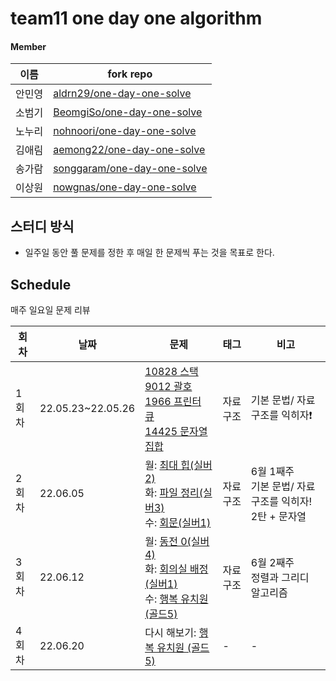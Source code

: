 # team11 one day one algorithm

#### Member

|  이름  | fork repo                                                                     |
| :----: | ----------------------------------------------------------------------------- |
| 안민영 | [aldrn29/one-day-one-solve](https://github.com/aldrn29/one-day-one-solve)     |
| 소범기 | [BeomgiSo/one-day-one-solve](https://github.com/BeomgiSo/one-day-one-solve)   |
| 노누리 | [nohnoori/one-day-one-solve](https://github.com/nohnoori/one-day-one-solve)   |
| 김애림 | [aemong22/one-day-one-solve](https://github.com/aemong22/one-day-one-solve)   |
| 송가람 | [songgaram/one-day-one-solve](https://github.com/songgaram/one-day-one-solve) |
| 이상원 | [nowgnas/one-day-one-solve](https://github.com/nowgnas/one-day-one-solve)     |

## 스터디 방식

-   일주일 동안 풀 문제를 정한 후 매일 한 문제씩 푸는 것을 목표로 한다.

## Schedule

매주 일요일 문제 리뷰

| 회차  | 날짜              | 문제                                                                                                                                                                                                                              | 태그     | 비고                                                    |
| ----- | ----------------- | --------------------------------------------------------------------------------------------------------------------------------------------------------------------------------------------------------------------------------- | -------- | ------------------------------------------------------- |
| 1회차 | 22.05.23~22.05.26 | [10828 스택](https://www.acmicpc.net/problem/10828)<br>[9012 괄호](https://www.acmicpc.net/problem/9012)<br>[1966 프린터 큐](https://www.acmicpc.net/problem/1966)<br>[14425 문자열 집합 ](https://www.acmicpc.net/problem/14425) | 자료구조 | 기본 문법/ 자료구조를 익히자❗️                         |
| 2회차 | 22.06.05          | 월: [최대 힙(실버2)](https://www.acmicpc.net/problem/11279)<br>화: [파일 정리(실버3)](https://www.acmicpc.net/problem/20291)<br>수: [회문(실버1)](https://www.acmicpc.net/problem/17609)                                          | 자료구조 | 6월 1째주<br>기본 문법/ 자료구조를 익히자! 2탄 + 문자열 |
| 3회차 | 22.06.12          | 월: [동전 0(실버4)](https://www.acmicpc.net/problem/11047)<br>화: [회의실 배정 (실버1)](https://www.acmicpc.net/problem/1931)<br>수: [행복 유치원 (골드5)](https://www.acmicpc.net/problem/13164)                                 | 자료구조 | 6월 2째주<br>정렬과 그리디 알고리즘                     |
| 4회차 | 22.06.20          | 다시 해보기: [행복 유치원 (골드5)](https://www.acmicpc.net/problem/13164)                                                                                                                                                         | -        | -                                                       |
